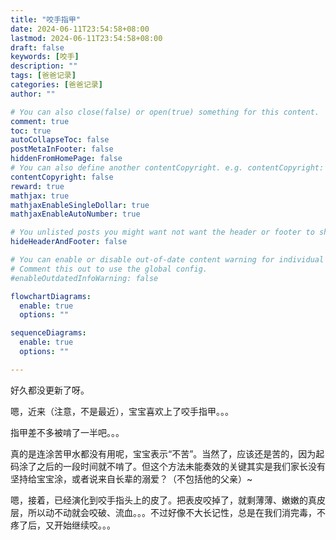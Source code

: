 ```yaml
---
title: "咬手指甲"
date: 2024-06-11T23:54:58+08:00
lastmod: 2024-06-11T23:54:58+08:00
draft: false
keywords: [咬手]
description: ""
tags: [爸爸记录]
categories: [爸爸记录]
author: ""

# You can also close(false) or open(true) something for this content.
comment: true
toc: true
autoCollapseToc: false
postMetaInFooter: false
hiddenFromHomePage: false
# You can also define another contentCopyright. e.g. contentCopyright: "This is another copyright."
contentCopyright: false
reward: true
mathjax: true
mathjaxEnableSingleDollar: true
mathjaxEnableAutoNumber: true

# You unlisted posts you might want not want the header or footer to show
hideHeaderAndFooter: false

# You can enable or disable out-of-date content warning for individual post.
# Comment this out to use the global config.
#enableOutdatedInfoWarning: false

flowchartDiagrams:
  enable: true
  options: ""

sequenceDiagrams: 
  enable: true
  options: ""

---
```


好久都没更新了呀。

嗯，近来（注意，不是最近），宝宝喜欢上了咬手指甲。。。

指甲差不多被啃了一半吧。。。

真的是连涂苦甲水都没有用呢，宝宝表示“不苦”。当然了，应该还是苦的，因为起码涂了之后的一段时间就不啃了。但这个方法未能奏效的关键其实是我们家长没有坚持给宝宝涂，或者说来自长辈的溺爱？（不包括他的父亲）~

嗯，接着，已经演化到咬手指头上的皮了。把表皮咬掉了，就剩薄薄、嫩嫩的真皮层，所以动不动就会咬破、流血。。。不过好像不大长记性，总是在我们消完毒，不疼了后，又开始继续咬。。。

